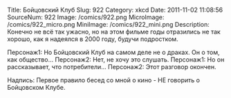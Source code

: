 Title: Бойцовский Клуб 
Slug: 922 
Category: xkcd 
Date: 2011-11-02 11:08:56 
SourceNum: 922 
Image: /comics/922.png 
MicroImage: /comics/922_micro.png 
MiniImage: /comics/922_mini.png 
Description: Конечно не всё так ужасно, но на этом фильме годы отразились не так хорошо, как я надеялся в 2000 году, будучи подростком. 

Персонаж1: Но Бойцовский Клуб на самом деле не о драках. Он о том, как общество...
Персонаж2: Нет, не хочу это слушать.
Персонаж1: Но он рассказывает, что потребители...
Персонаж2: Этот разговор окончен.

Надпись: Первое правило бесед со мной о кино - НЕ говорить о Бойцовском Клубе.